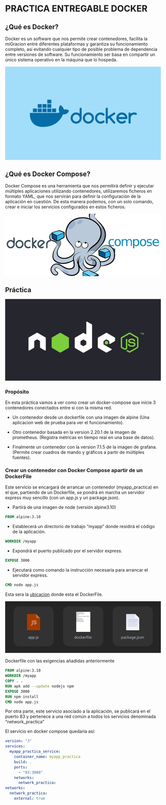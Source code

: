# PRACTICA ENTREGABLE DOCKER

## ¿Qué es Docker?

Docker es un software que nos permite crear contenedores, facilita la miGracion entre diferentes plataformas y garantiza su funcionamiento completo, asi evitando cualquier tipo de posible problema de dependencia entre versiones de software. Su funcionamiento ser basa en compartir un único sistema operativo en la máquina que lo hospeda.

![docker](img/docker.jpg)

## ¿Qué es Docker Compose?

Docker Compose es una herramienta que nos permitirá definir y ejecutar múltiples aplicaciones utilizando contenedores, utilizaremos ficheros en formato YAML, que nos servirán para definir la configuración de la aplicación en cuestión. De esta manera podemos, con un solo comando, crear e iniciar los servicios configurados en estos ficheros.

![docker compose](img/docker_compose.png)

## Práctica

![nodejs](img/nodejs.jpg)

### Propósito

En esta práctica vamos a ver como crear un docker-compose que inicie 3 contenedores conectados entre si con la misma red.

- Un contenedor desde un dockerfile con una imagen de alpine (Una aplicacion web de prueba para ver el funcionamiento).

- Otro contenedor basada en la version 2.20.1 de la imagen de prometheus. (Registra métricas en tiempo real en una base de datos).

- Finalmente un contenedor con la version 7.1.5 de la imagen de grafana. (Permite crear cuadros de mando y gráficos a partir de múltiples fuentes).

### Crear un contenedor con Docker Compose apartir de un DockerFile

Este servicio se encargará de arrancar un contenedor (myapp_practica) en el que, partiendo de un Dockerfile, se pondrá en marcha un servidor express muy sencillo (con un app.js y un package.json).

- Partirá de una imagen de node (versión alpine3.10)
```dockerfile
FROM alpine:3.10
```

- Establecerá un directorio de trabajo “myapp” donde residirá el código de la aplicación. 
```dockerfile
WORKDIR /myapp
```

- Expondrá el puerto publicado por el servidor express. 
```dockerfile
EXPOSE 3000
```

- Ejecutará como comando la instrucción necesaria para arrancar el servidor express. 
```dockerfile
CMD node app.js
```

Esta sera la [ubicacion](https://github.com/Tonomolla6/Metrics_Prometheus_Grafana_Nodejs/src) donde esta el DockerFile.

![file manager](img/ubicacion_src.png)

Dockerfile con las exigencias añadidas anteriormente

```dockerfile
FROM alpine:3.10
WORKDIR /myapp
COPY . .
RUN apk add --update nodejs npm
EXPOSE 3000
RUN npm install
CMD node app.js
```

Por otra parte, este servicio asociado a la aplicación, se publicará en el puerto 83 y pertenece a una red común a todos los servicios denominada “network_practica” 

El servicio en docker compose quedaria asi:

```yaml
version: "3"
services:
  myapp_practica_service:
    container_name: myapp_practica
    build: .
    ports:
      - "83:3000"
    networks:
      network_practica:
networks:
  network_practica:
    external: true
```
